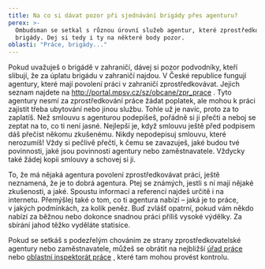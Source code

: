 ```yaml
---
title: Na co si dávat pozor při sjednávání brigády přes agenturu?
perex: >-
  Ombudsman se setkal s různou úrovní služeb agentur, které zprostředkovávají
  brigády. Dej si tedy i ty na některé body pozor.
oblasti: "Práce, brigády..."
---
```


<p>Pokud uvažuješ&nbsp;o brigádě v&nbsp;zahraničí, dávej si pozor podvodníky, kteří slibují, že za úplatu brigádu v&nbsp;zahraničí najdou. V&nbsp;České republice fungují agentury, které mají povolení práci v&nbsp;zahraničí zprostředkovávat. Jejich seznam najdete na <a title="Otevření do nového okna" href="http://portal.mpsv.cz/sz/obcane/zpr_prace" class="-" target="_blank">http://portal.mpsv.cz/sz/obcane/zpr_prace</a>&nbsp;<img alt="" src="typo3/ext/od_linkdesc/icons/external.gif" class="od_linkdesc_icon_external" />. Tyto agentury nesmí za zprostředkování práce žádat poplatek, ale mohou k&nbsp;práci zajistit třeba ubytování nebo jinou službu. Tohle už je navíc, proto za to zaplatíš. Než smlouvu s&nbsp;agenturou podepíšeš, pořádně si ji přečti a neboj se zeptat na to, co&nbsp;ti není jasné. Nejlepší je, když smlouvu ještě před podpisem dáš přečíst někomu zkušenému. Nikdy nepodepisuj smlouvu, které nerozumíš! Vždy si pečlivě přečti, k&nbsp;čemu se zavazuješ, jaké budou tvé povinnosti, jaké jsou povinnosti agentury nebo zaměstnavatele. Vždycky také žádej kopii smlouvy a schovej si ji.</p><p>To, že má nějaká agentura povolení zprostředkovávat práci, ještě neznamená, že je to dobrá agentura. Ptej se známých, jestli s&nbsp;ní mají nějaké zkušenosti, a jaké. Spoustu informací a referencí najdeš určitě i na internetu. Přemýšlej také o tom, co&nbsp;ti agentura nabízí – jaká je to práce, v&nbsp;jakých podmínkách, za kolik peněz. Buď zvlášť opatrní, pokud vám někdo nabízí za běžnou nebo dokonce snadnou práci příliš vysoké výdělky. Za sbírání jahod těžko vyděláte statisíce.</p><p>Pokud se setkáš s&nbsp;podezřelým chováním ze strany zprostředkovatelské agentury nebo zaměstnavatele, můžeš se obrátit na nejbližší <a href="https://portal.mpsv.cz/upcr" target="_blank">úřad práce</a> nebo <a title="Otevření do nového okna" href="http://www.suip.cz/kontakty/" target="_blank">oblastní inspektorát práce</a>&nbsp;<img alt="" src="typo3/ext/od_linkdesc/icons/external.gif" class="od_linkdesc_icon_external" />, které tam mohou provést kontrolu. </p></div>
